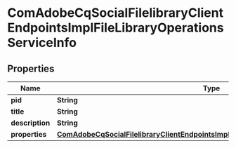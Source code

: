 

# ComAdobeCqSocialFilelibraryClientEndpointsImplFileLibraryOperationsServiceInfo

## Properties

Name | Type | Description | Notes
------------ | ------------- | ------------- | -------------
**pid** | **String** |  |  [optional]
**title** | **String** |  |  [optional]
**description** | **String** |  |  [optional]
**properties** | [**ComAdobeCqSocialFilelibraryClientEndpointsImplFileLibraryOperationsServiceProperties**](ComAdobeCqSocialFilelibraryClientEndpointsImplFileLibraryOperationsServiceProperties.md) |  |  [optional]



